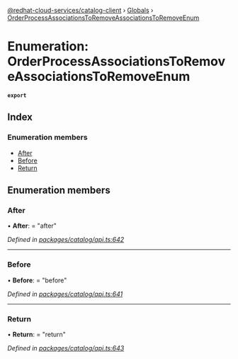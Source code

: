 [@redhat-cloud-services/catalog-client](../README.md) › [Globals](../globals.md) › [OrderProcessAssociationsToRemoveAssociationsToRemoveEnum](orderprocessassociationstoremoveassociationstoremoveenum.md)

# Enumeration: OrderProcessAssociationsToRemoveAssociationsToRemoveEnum

**`export`** 

## Index

### Enumeration members

* [After](orderprocessassociationstoremoveassociationstoremoveenum.md#after)
* [Before](orderprocessassociationstoremoveassociationstoremoveenum.md#before)
* [Return](orderprocessassociationstoremoveassociationstoremoveenum.md#return)

## Enumeration members

###  After

• **After**: = "after"

*Defined in [packages/catalog/api.ts:642](https://github.com/RedHatInsights/javascript-clients/blob/master/packages/catalog/api.ts#L642)*

___

###  Before

• **Before**: = "before"

*Defined in [packages/catalog/api.ts:641](https://github.com/RedHatInsights/javascript-clients/blob/master/packages/catalog/api.ts#L641)*

___

###  Return

• **Return**: = "return"

*Defined in [packages/catalog/api.ts:643](https://github.com/RedHatInsights/javascript-clients/blob/master/packages/catalog/api.ts#L643)*
